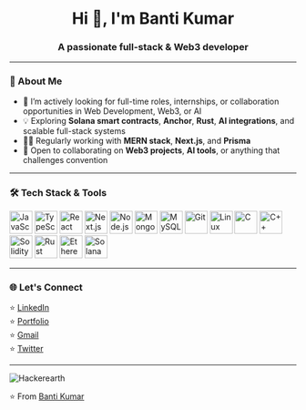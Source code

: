<h1 align="center">Hi 👋, I'm Banti Kumar</h1>
<h3 align="center">A passionate full-stack & Web3 developer</h3>



---

### 🌟 About Me


- 🤝 I’m actively looking for full-time roles, internships, or collaboration opportunities in Web Development, Web3, or AI
- 💡 Exploring **Solana smart contracts**, **Anchor**, **Rust**, **AI integrations**, and scalable full-stack systems
- 👨‍💻 Regularly working with **MERN stack**, **Next.js**, and **Prisma**
- 🤝 Open to collaborating on **Web3 projects**, **AI tools**, or anything that challenges convention



---

### 🛠 Tech Stack & Tools


 <p align="left"> <img src="https://cdn.jsdelivr.net/gh/devicons/devicon/icons/javascript/javascript-original.svg" width="40" alt="JavaScript" /> <img src="https://cdn.jsdelivr.net/gh/devicons/devicon/icons/typescript/typescript-original.svg" width="40" alt="TypeScript" /> <img src="https://cdn.jsdelivr.net/gh/devicons/devicon/icons/react/react-original.svg" width="40" alt="React" /> <img src="https://cdn.jsdelivr.net/gh/devicons/devicon/icons/nextjs/nextjs-original.svg" width="40" alt="Next.js" /> <img src="https://cdn.jsdelivr.net/gh/devicons/devicon/icons/nodejs/nodejs-original.svg" width="40" alt="Node.js" /> <img src="https://cdn.jsdelivr.net/gh/devicons/devicon/icons/mongodb/mongodb-original.svg" width="40" alt="MongoDB" /> <img src="https://cdn.jsdelivr.net/gh/devicons/devicon/icons/mysql/mysql-original.svg" width="40" alt="MySQL" /> <img src="https://cdn.jsdelivr.net/gh/devicons/devicon/icons/git/git-original.svg" width="40" alt="Git" /> <img src="https://cdn.jsdelivr.net/gh/devicons/devicon/icons/linux/linux-original.svg" width="40" alt="Linux" /> <img src="https://cdn.jsdelivr.net/gh/devicons/devicon/icons/c/c-original.svg" width="40" alt="C" /> <img src="https://cdn.jsdelivr.net/gh/devicons/devicon/icons/cplusplus/cplusplus-original.svg" width="40" alt="C++" /> <img src="https://cdn.jsdelivr.net/gh/devicons/devicon/icons/solidity/solidity-original.svg" width="40" alt="Solidity" /> <img src="https://cdn.jsdelivr.net/gh/devicons/devicon/icons/rust/rust-plain.svg" width="40" alt="Rust" /> <img src="https://raw.githubusercontent.com/devicons/devicon/master/icons/ethereum/ethereum-original.svg" width="40" alt="Ethereum" /> <img src="https://raw.githubusercontent.com/solana-labs/solana-web3.js/master/logo.svg" width="40" alt="Solana" />  </p>


---

### 🌐 Let's Connect

⭐️  [LinkedIn](https://www.linkedin.com/in/banti-kumar-5b1109259)
<br/>
⭐️  [Portfolio](https://banti-dev.vercel.app/)
<br/>
⭐️  [Gmail](mailto:bantikumar6203818460@gmail.com)
<br/>
⭐️  [Twitter](https://x.com/Banti_Kumar_62)



---




<img src="https://github.com/MAZHARMIK/Interview_DS_Algo/blob/master/github-user-contribution.svg" alt="Hackerearth" data-canonical-src="https://github.com/MAZHARMIK/Interview_DS_Algo/blob/master/github-user-contribution.svg" style="max-width:100%;"></a>




⭐️ From [Banti Kumar](https://github.com/Banti4750)
